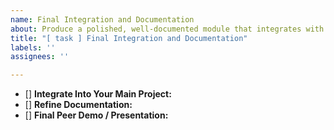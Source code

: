 ```yaml
---
name: Final Integration and Documentation
about: Produce a polished, well-documented module that integrates with your main project.
title: "[ task ] Final Integration and Documentation"
labels: ''
assignees: ''

---
```


- [] **Integrate Into Your Main Project:**
- [] **Refine Documentation:**
- [] **Final Peer Demo / Presentation:**
